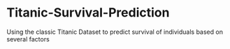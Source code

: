 # Titanic-Survival-Prediction
Using the classic Titanic Dataset to predict survival of individuals based on several factors
